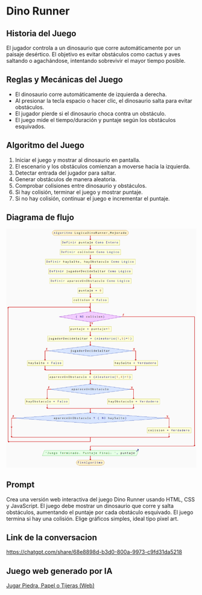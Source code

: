# Dino Runner

## Historia del Juego
El jugador controla a un dinosaurio que corre automáticamente por un paisaje desértico. El objetivo es evitar obstáculos como cactus y aves saltando o agachándose, intentando sobrevivir el mayor tiempo posible.

## Reglas y Mecánicas del Juego
- El dinosaurio corre automáticamente de izquierda a derecha.
- Al presionar la tecla espacio o hacer clic, el dinosaurio salta para evitar obstáculos.
- El jugador pierde si el dinosaurio choca contra un obstáculo.
- El juego mide el tiempo/duración y puntaje según los obstáculos esquivados.

## Algoritmo del Juego
1. Iniciar el juego y mostrar al dinosaurio en pantalla.
2. El escenario y los obstáculos comienzan a moverse hacia la izquierda.
3. Detectar entrada del jugador para saltar.
4. Generar obstáculos de manera aleatoria.
5. Comprobar colisiones entre dinosaurio y obstáculos.
6. Si hay colisión, terminar el juego y mostrar puntaje.
7. Si no hay colisión, continuar el juego e incrementar el puntaje.

## Diagrama de flujo
![Diagrama de flujo de Piedra, Papel o Tijeras](../assets/dinorunner.png)

## Prompt

Crea una versión web interactiva del juego Dino Runner usando HTML, CSS y JavaScript. El juego debe mostrar un dinosaurio que corre y salta obstáculos, aumentando el puntaje por cada obstáculo esquivado. El juego termina si hay una colisión. Elige gráficos simples, ideal tipo pixel art.

## Link de la conversacion
https://chatgpt.com/share/68e8898d-b3d0-800a-9973-c9fd31da5218

## Juego web generado por IA

[Jugar Piedra, Papel o Tijeras (Web)](https://jemilio1407.github.io/entregas-lenguajes-interpretados/index.html)